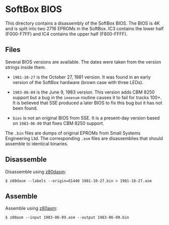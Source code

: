 # SoftBox BIOS

This directory contains a disassembly of the SoftBox BIOS.  The BIOS
is 4K and is split into two 2716 EPROMs in the SoftBox.  IC3 contains
the lower half (F000-F7FF) and IC4 contains the upper half (F800-FFFF).

## Files

Several BIOS versions are available.  The dates were taken from the
version strings inside them.

 - `1981-10-27` is the October 27, 1981 version.  It was found in
   an early version of the SoftBox hardware (brown case with three LEDs).


 - `1983-06-09` is the June 9, 1983 version.  This version adds CBM 8250
   support but a bug in the `ieeenum` routine causes it to fail for tracks
   100+.  It is believed that SSE produced a later BIOS to fix this bug
   but it has not been found.

 - `bios` is not an original BIOS from SSE.  It is a present-day version
   based on `1983-06-09` that fixes CBM 8250 support.

The `.bin` files are dumps of original EPROMs from Small Systems
Engineering Ltd.  The corresponding `.asm` files are disassemblies that
should assemble to identical binaries.

## Disassemble

Disassemble using [z80dasm](http://www.tablix.org/~avian/z80dasm/):

    $ z80dasm --labels --origin=61440 1981-10-27.bin > 1981-10-27.asm

## Assemble

Assemble using [z80asm](http://savannah.nongnu.org/projects/z80asm):

    $ z80asm --input 1983-06-09.asm --output 1983-06-09.bin
